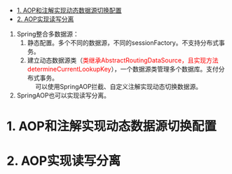 

<!-- TOC -->

- [1. AOP和注解实现动态数据源切换配置](#1-aop和注解实现动态数据源切换配置)
- [2. AOP实现读写分离](#2-aop实现读写分离)

<!-- /TOC -->

1. Spring整合多数据源：  
    1. 静态配置。多个不同的数据源，不同的sessionFactory。不支持分布式事务。  
    2. 建立动态数据源类（<font color = "red">类继承AbstractRoutingDataSource，且实现方法determineCurrentLookupKey</font>），一个数据源类管理多个数据库。支付分布式事务。  
    &emsp; 可以使用SpringAOP拦截、自定义注解实现动态切换数据源。
2. SpringAOP也可以实现读写分离。  


# 1. AOP和注解实现动态数据源切换配置  


# 2. AOP实现读写分离  








